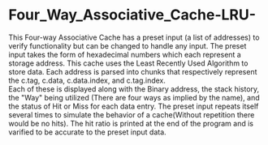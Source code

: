 # Four_Way_Associative_Cache-LRU-
This Four-way Associative Cache has a preset input (a list of addresses) to verify functionality but can be changed to handle any input.
The preset input takes the form of hexadecimal numbers which each represent a storage address.
This cache uses the Least Recently Used Algorithm to store data. 
Each address is parsed into chunks that respectively represent the c.tag, c.data, c.data.index, and c.tag.index.  
Each of these is displayed along with the Binary address, the stack history, the "Way" being utilized (There are four ways as implied by the name), 
and the status of Hit or Miss for each data entry. 
The preset input repeats itself several times to simulate the behavior of a cache(Without repetition there would be no hits). 
The hit ratio is printed at the end of the program and is varified to be accurate to the preset input data.
